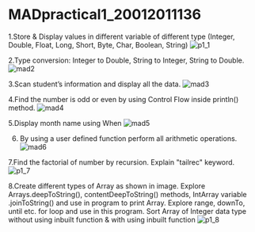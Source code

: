 # MADpractical1_20012011136

1.Store & Display values in different variable of different type (Integer, Double, Float, Long, Short, Byte, Char, Boolean, String)
![p1_1](https://user-images.githubusercontent.com/110655668/186093965-3484fed3-290d-45de-ab18-e68415c94698.png)

2.Type conversion: Integer to Double, String to Integer, String to Double.
![mad2](https://user-images.githubusercontent.com/110655668/183472280-5c72d166-d1f2-4c32-b3d3-e94087325c27.png)

3.Scan student’s information and display all the data.
![mad3](https://user-images.githubusercontent.com/110655668/183472372-a6c29275-a334-41d9-906b-e8a1e96088ac.png)

4.Find the number is odd or even by using Control Flow inside println() method.
![mad4](https://user-images.githubusercontent.com/110655668/183472499-39835ae0-e9a2-468e-b327-7fd1188ee730.png)

5.Display month name using When
![mad5](https://user-images.githubusercontent.com/110655668/183472579-2ecbbdc8-001e-4461-8b66-0c922ecb6b5c.png)

6. By using a user defined function perform all arithmetic operations.
![mad6](https://user-images.githubusercontent.com/110655668/183472638-abce9d77-bb1e-4019-bf86-3b2068ce6db2.png)

7.Find the factorial of number by recursion. Explain "tailrec" keyword.
![p1_7](https://user-images.githubusercontent.com/110655668/186111131-50dfaff8-e075-4a76-95af-3f8a8922c97a.png)

8.Create different types of Array as shown in image. Explore Arrays.deepToString(), contentDeepToString() methods, IntArray variable .joinToString()  and use in program to print Array. Explore range, downTo, until etc. for loop and use in this program. Sort Array of Integer data type without using inbuilt function & with using inbuilt function
![p1_8](https://user-images.githubusercontent.com/110655668/186125604-2b8ca4b9-2d48-42e2-aaef-2f13b7c614b1.png)
